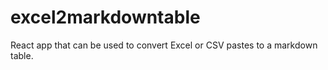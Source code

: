 # excel2markdowntable
React app that can be used to convert Excel or CSV pastes to a markdown table. 

